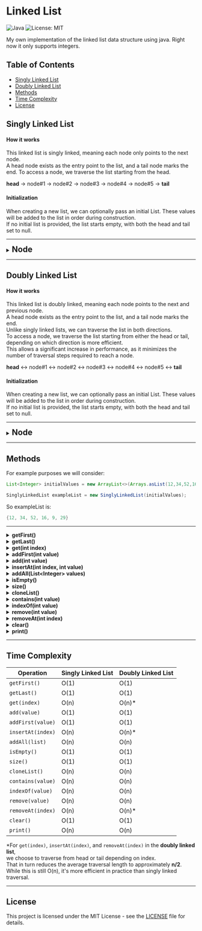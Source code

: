# Linked List

![Java](https://img.shields.io/badge/language-Java-blue)
![License: MIT](https://img.shields.io/badge/License-MIT-yellow.svg)

My own implementation of the linked list data structure using java. Right now it only supports integers.

## Table of Contents
- [Singly Linked List](#singly-linked-list)
- [Doubly Linked List](#doubly-linked-list)
- [Methods](#methods)
- [Time Complexity](#time-complexity)
- [License](#license)


## Singly Linked List

#### How it works

This linked list is singly linked, meaning each node only points to the next node.<br>
A head node exists as the entry point to the list, and a tail node marks the end.
To access a node, we traverse the list starting from the head.<br>

**head** → node#1 → node#2 → node#3 → node#4 → node#5 → **tail**

#### Initialization

When creating a new list, we can optionally pass an initial List<Integer>. These values will be added to the list in order during construction.<br>
If no initial list is provided, the list starts empty, with both the head and tail set to null.<br>

---

<details><summary><span style="font-size: 1.5em; font-weight: bold;">Node</span></summary>

The Node class consists of a value and a pointer to the next Node.<br>
Each node object represents a single element in the list.<br>
A tail node points to null. If a node's next is null, it is considered the tail.

The following methods exist for each node:

<details>
<summary>getValue()</summary>

*Gets the value of the node.*

- **Returns:** *int*
- **Args:** *None*
</details>

<details>
<summary>getNext()</summary>

*Gets the next node.*

- **Returns:** *Node*
- **Args:** *None*
</details>

<details>
<summary>setNext(Node next)</summary>

*Sets the next node.*

- **Returns:** *None*
- **Args:** *next (Node)*
</details>
</details>

---

## Doubly Linked List

#### How it works

This linked list is doubly linked, meaning each node points to the next and previous node.<br>
A head node exists as the entry point to the list, and a tail node marks the end.<br>
Unlike singly linked lists, we can traverse the list in both directions.<br>
To access a node, we traverse the list starting from either the head or tail, depending on which direction is more efficient.<br>
This allows a significant increase in performance, as it minimizes the number of traversal steps required to reach a node.<br>

**head** ↔ node#1 ↔ node#2 ↔ node#3 ↔ node#4 ↔ node#5 ↔ **tail**

#### Initialization

When creating a new list, we can optionally pass an initial List<Integer>. These values will be added to the list in order during construction.<br>
If no initial list is provided, the list starts empty, with both the head and tail set to null.<br>

---

<details><summary><span style="font-size: 1.5em; font-weight: bold;">Node</span></summary>

The Node class consists of a value, a pointer to the next Node and a pointer to the previous Node.<br>
Each node object represents a single element in the list.<br>
A tail node points to null. If a node's next is null, it is considered the tail.

The following methods exist for each node:

<details>
<summary>getValue()</summary>

*Gets the value of the node.*

- **Returns:** *int*
- **Args:** *None*
</details>

<details>
<summary>getNext()</summary>

*Gets the next node.*

- **Returns:** *Node*
- **Args:** *None*
</details>

<details>
<summary>getPrev()</summary>

*Gets the previous node.*

- **Returns:** *Node*
- **Args:** *None*
</details>

<details>
<summary>setNext(Node next)</summary>

*Sets the next node.*

- **Returns:** *None*
- **Args:** *next (Node)*
</details>

<details>
<summary>setPrev(Node prev)</summary>

*Sets the previous node.*

- **Returns:** *None*
- **Args:** *prev (Node)*
</details>

</details>

---

## Methods


For example purposes we will consider:
```java
List<Integer> initialValues = new ArrayList<>(Arrays.asList(12,34,52,16,9,29));

SinglyLinkedList exampleList = new SinglyLinkedList(initialValues);
```
So exampleList is:
```java
{12, 34, 52, 16, 9, 29}
```
---

<details>
<summary><strong>getFirst()</strong></summary>

*Gets the value of the first node.*

- **Returns:** *int*

- **Args:** *None*

**Example:**
```java
exampleList.getFirst();
```
*Return value:*
```java
12
```

**Exceptions:**

*If the list is empty the method returns ```-1```.*
</details>


<details>
<summary><strong>getLast()</strong></summary>

*Gets the value of the last node.*

- **Returns:** *int*

- **Args:** *None*

**Example:**
```java
exampleList.getLast();
```
*Return value:*
```java
29
```

**Exceptions:**

*If the list is empty the method returns ```-1```.*
</details>

<details>
<summary><strong>get(int index)</strong></summary>

*Gets the value of the node with a given index.*

- **Returns:** *int*

- **Args:** *index (int)*

**Example:**
```java
exampleList.get(3);
```
*Return value:*
```java
16
```

**Exceptions:**

*If the list is empty or the index is invalid the method returns ```-1```.*
</details>


<details>
<summary><strong>addFirst(int value)</strong></summary>

*Adds a node with a given value to the front of the list.*

- **Returns:** *None*

- **Args:** *value (int)*

**Example:**
```java
exampleList.addFirst(72);
```
*Updated exampleList:*
```java
{72, 12, 34, 52, 16, 9, 29}
```

**Exceptions:**

*None*
</details>


<details>
<summary><strong>add(int value)</strong></summary>

*Adds a node with a given value to the end of the list.*

- **Returns:** *None*

- **Args:** *value (int)*

**Example:**
```java
exampleList.add(72);
```
*Updated exampleList:*
```java
{12, 34, 52, 16, 9, 29, 72}
```

**Exceptions:**

*None*
</details>


<details>
<summary><strong>insertAt(int index, int value)</strong></summary>

*Inserts a node with a given value between two other nodes according to a given index.*

- **Returns:** *None*

- **Args:** *index (int), value (int)*

**Example:**
```java
exampleList.insertAt(2, 23);
```
*Updated exampleList:*
```java
{12, 34, 23, 52, 16, 9, 29}
```

**Exceptions:**

*If the index is invalid, the method performs no action.*
</details>


<details>
<summary><strong>addAll(List&lt;Integer&gt; values)</strong></summary>

*Adds a collection of values to the end of the list.*

- **Returns:** *None*

- **Args:** *values (List<Integer>)*

**Example:**
```java
List<Integer> listToAdd = new ArrayList<>(Arrays.asList(45, 67, 81));

exampleList.addAll(listToAdd);
```
*Updated exampleList:*
```java
{12, 34, 52, 16, 9, 29, 45, 67, 81}
```

**Exceptions:**

*None*
</details>


<details>
<summary><strong>isEmpty()</strong></summary>

*Checks whether a list is empty or not.*

- **Returns:** *boolean*

- **Args:** *None*

**Example:**
```java
exampleList.isEmpty();
```
*Return value:*
```java
false
```

**Exceptions:**

*None*
</details>


<details>
<summary><strong>size()</strong></summary>

*Gets the size (amount of values) inside the list.*

- **Returns:** *integer*

- **Args:** *None*

**Example:**
```java
exampleList.size();
```
*Return value:*
```java
6
```

**Exceptions:**

*None*
</details>


<details>
<summary><strong>cloneList()</strong></summary>

*Creates a deep copy of the list.*

- **Returns:** *SinglyLinkedList*

- **Args:** *None*

**Example:**
```java
exampleList.cloneList();
```
*Return value:*
```java
SinglyLinkedList {12, 34, 52, 16, 9, 29}
```

**Exceptions:**

*None*
</details>


<details>
<summary><strong>contains(int value)</strong></summary>

*Checks whether a given value is inside the list.*

- **Returns:** *boolean*

- **Args:** *value (int)*

**Example:**
```java
exampleList.contains(9);
```
*Return value:*
```java
true
```

**Exceptions:**

*None*
</details>


<details>
<summary><strong>indexOf(int value)</strong></summary>

*Gets the index of a given value inside the list.*

- **Returns:** *int*

- **Args:** *value (int)*

**Example:**
```java
exampleList.indexOf(16);
```
*Return value:*
```java
3
```

**Exceptions:**

*If the value is not in the list the method returns ```-1```.*
</details>


<details>
<summary><strong>remove(int value)</strong></summary>

*Removes a node with a given value from the list.*

- **Returns:** *None*

- **Args:** *value (int)*

**Example:**
```java
exampleList.remove(52);
```
*Updated exampleList:*
```java
{12, 34, 16, 9, 29}
```

**Exceptions:**

*If the list is empty or no node with the given value was found, the method performs no action.*
</details>


<details>
<summary><strong>removeAt(int index)</strong></summary>

*Removes a value at a given index from the list.*

- **Returns:** *None*

- **Args:** *index (int)*

**Example:**
```java
exampleList.removeAt(0);
```
*Updated exampleList:*
```java
{34, 52, 16, 9, 29}
```

**Exceptions:**

*If the list is empty or the index is invalid, the method performs no action.*
</details>


<details>
<summary><strong>clear()</strong></summary>

*Clears the list.*

- **Returns:** *None*

- **Args:** *None*

**Example:**
```java
exampleList.clear();
```
*Updated exampleList:*
```java
{}
```

**Exceptions:**

*None*
</details>


<details>
<summary><strong>print()</strong></summary>

*Prints all values of the list.*

- **Returns:** *None*

- **Args:** *None*

**Example:**
```java
exampleList.print();
```
*Output:*
```java
12, 34, 52, 16, 9, 29,
```

**Exceptions:**

*None*
</details>

---

## Time Complexity

| Operation         | Singly Linked List | Doubly Linked List |
|------------------|--------------------|---------------------|
| `getFirst()`     | O(1)               | O(1)                |
| `getLast()`      | O(1)               | O(1)                |
| `get(index)`     | O(n)               | O(n)*               |
| `add(value)`     | O(1)               | O(1)                |
| `addFirst(value)`| O(1)               | O(1)                |
| `insertAt(index)`| O(n)               | O(n)*               |
| `addAll(list)`   | O(n)               | O(n)                |
| `isEmpty()`      | O(1)               | O(1)                |
| `size()`         | O(1)               | O(1)                |
| `cloneList()`    | O(n)               | O(n)                |
| `contains(value)`| O(n)               | O(n)                |
| `indexOf(value)` | O(n)               | O(n)                |
| `remove(value)`  | O(n)               | O(n)                |
| `removeAt(index)`| O(n)               | O(n)*               |
| `clear()`        | O(1)               | O(1)                |
| `print()`        | O(n)               | O(n)                |


\*For `get(index)`, `insertAt(index)`, and `removeAt(index)` in the **doubly linked list**,<br>
we choose to traverse from head or tail depending on index.<br>
That in turn reduces the average traversal length to approximately **n/2**.
While this is still O(n), it's more efficient in practice than singly linked traversal.

---

## License

This project is licensed under the MIT License - see the [LICENSE](./LICENSE.md) file for details.


